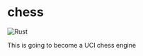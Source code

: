 # chess

![Rust](https://github.com/FitzOReilly/chess/workflows/Rust/badge.svg)

This is going to become a UCI chess engine
